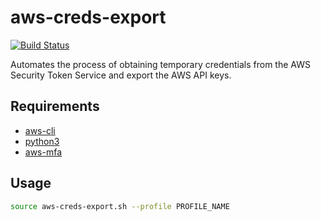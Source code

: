 # aws-creds-export

[![Build Status](https://travis-ci.com/nclsprsn/aws-creds-export.svg?branch=master)](https://travis-ci.com/nclsprsn/aws-creds-export)

Automates the process of obtaining temporary credentials from the AWS Security Token Service and export the AWS API keys.

## Requirements

- [aws-cli](https://aws.amazon.com/fr/cli/)
- [python3](https://www.python.org/)
- [aws-mfa](https://github.com/broamski/aws-mfa)

## Usage

```sh
source aws-creds-export.sh --profile PROFILE_NAME
```
